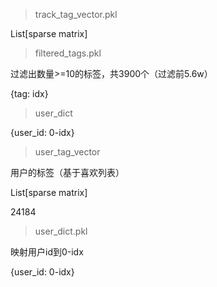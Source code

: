 > track_tag_vector.pkl

List[sparse matrix]

> filtered_tags.pkl

过滤出数量>=10的标签，共3900个（过滤前5.6w）

{tag: idx}

> user_dict

{user_id: 0-idx}

> user_tag_vector

用户的标签（基于喜欢列表）

List[sparse matrix]

24184

> user_dict.pkl

映射用户id到0-idx

{user_id: 0-idx}